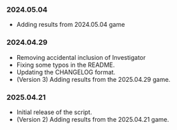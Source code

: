 ### 2024.05.04

- Adding results from 2024.05.04 game

### 2024.04.29

- Removing accidental inclusion of Investigator
- Fixing some typos in the README.
- Updating the CHANGELOG format.
- (Version 3) Adding results from the 2025.04.29 game.

### 2025.04.21

- Initial release of the script.
- (Version 2) Adding results from the 2025.04.21 game.

